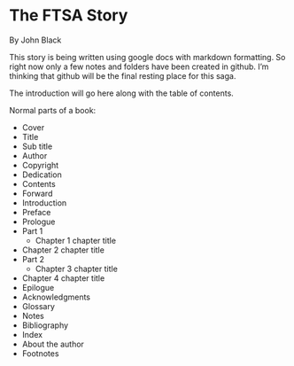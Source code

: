 # The FTSA Story
By John Black  

This story is being written using google docs with markdown formatting.   So right now only a few notes and folders have been created in github.  I’m thinking that github will be the final resting place for this saga.

The introduction will go here along with the table of contents.

Normal parts of a book:  
- Cover
- Title
- Sub title
- Author
- Copyright
- Dedication
- Contents
- Forward
- Introduction
- Preface
- Prologue
- Part 1
     - Chapter 1 chapter title
 - Chapter 2 chapter title
- Part 2
  - Chapter 3 chapter title
 - Chapter 4 chapter title
- Epilogue
- Acknowledgments
- Glossary
- Notes
- Bibliography
- Index
- About the author
- Footnotes
